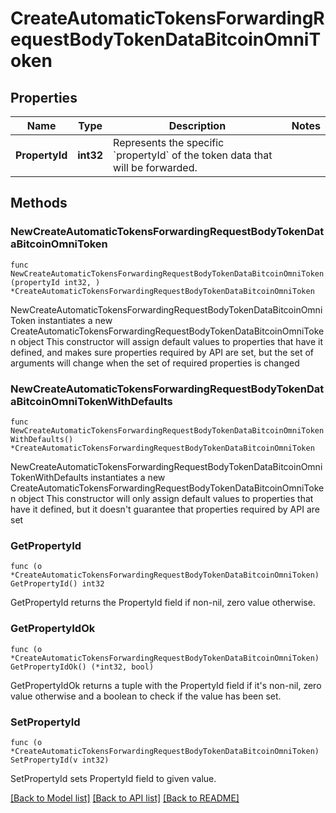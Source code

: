 # CreateAutomaticTokensForwardingRequestBodyTokenDataBitcoinOmniToken

## Properties

Name | Type | Description | Notes
------------ | ------------- | ------------- | -------------
**PropertyId** | **int32** | Represents the specific &#x60;propertyId&#x60; of the token data that will be forwarded. | 

## Methods

### NewCreateAutomaticTokensForwardingRequestBodyTokenDataBitcoinOmniToken

`func NewCreateAutomaticTokensForwardingRequestBodyTokenDataBitcoinOmniToken(propertyId int32, ) *CreateAutomaticTokensForwardingRequestBodyTokenDataBitcoinOmniToken`

NewCreateAutomaticTokensForwardingRequestBodyTokenDataBitcoinOmniToken instantiates a new CreateAutomaticTokensForwardingRequestBodyTokenDataBitcoinOmniToken object
This constructor will assign default values to properties that have it defined,
and makes sure properties required by API are set, but the set of arguments
will change when the set of required properties is changed

### NewCreateAutomaticTokensForwardingRequestBodyTokenDataBitcoinOmniTokenWithDefaults

`func NewCreateAutomaticTokensForwardingRequestBodyTokenDataBitcoinOmniTokenWithDefaults() *CreateAutomaticTokensForwardingRequestBodyTokenDataBitcoinOmniToken`

NewCreateAutomaticTokensForwardingRequestBodyTokenDataBitcoinOmniTokenWithDefaults instantiates a new CreateAutomaticTokensForwardingRequestBodyTokenDataBitcoinOmniToken object
This constructor will only assign default values to properties that have it defined,
but it doesn't guarantee that properties required by API are set

### GetPropertyId

`func (o *CreateAutomaticTokensForwardingRequestBodyTokenDataBitcoinOmniToken) GetPropertyId() int32`

GetPropertyId returns the PropertyId field if non-nil, zero value otherwise.

### GetPropertyIdOk

`func (o *CreateAutomaticTokensForwardingRequestBodyTokenDataBitcoinOmniToken) GetPropertyIdOk() (*int32, bool)`

GetPropertyIdOk returns a tuple with the PropertyId field if it's non-nil, zero value otherwise
and a boolean to check if the value has been set.

### SetPropertyId

`func (o *CreateAutomaticTokensForwardingRequestBodyTokenDataBitcoinOmniToken) SetPropertyId(v int32)`

SetPropertyId sets PropertyId field to given value.



[[Back to Model list]](../README.md#documentation-for-models) [[Back to API list]](../README.md#documentation-for-api-endpoints) [[Back to README]](../README.md)



